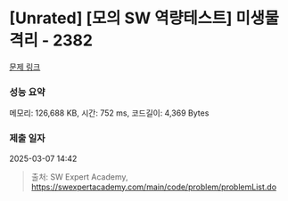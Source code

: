 # [Unrated] [모의 SW 역량테스트] 미생물 격리 - 2382 

[문제 링크](https://swexpertacademy.com/main/code/problem/problemDetail.do?contestProbId=AV597vbqAH0DFAVl) 

### 성능 요약

메모리: 126,688 KB, 시간: 752 ms, 코드길이: 4,369 Bytes

### 제출 일자

2025-03-07 14:42



> 출처: SW Expert Academy, https://swexpertacademy.com/main/code/problem/problemList.do